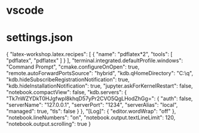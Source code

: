 # vscode
# settings.json
{
    "latex-workshop.latex.recipes": [
        {
            "name": "pdflatex*2",
            "tools": [
                "pdflatex",
                "pdflatex"
            ]
        }
    ],
    "terminal.integrated.defaultProfile.windows": "Command Prompt",
    "cmake.configureOnOpen": true,
    "remote.autoForwardPortsSource": "hybrid",
    "kdb.qHomeDirectory": "C:\\q",
    "kdb.hideSubscribeRegistrationNotification": true,
    "kdb.hideInstallationNotification": true,
    "jupyter.askForKernelRestart": false,
    "notebook.compactView": false,
    "kdb.servers": {
        "Tk7nWZYDkT0HJgfwpl8khqD57yPr2CVO5QgLHodZhGg=": {
            "auth": false,
            "serverName": "127.0.0.1",
            "serverPort": "1234",
            "serverAlias": "local",
            "managed": true,
            "tls": false
        }
    },
    "[Log]": {
        "editor.wordWrap": "off"
    },
    "notebook.lineNumbers": "on",
    "notebook.output.textLineLimit": 120,
    "notebook.output.scrolling": true
}
